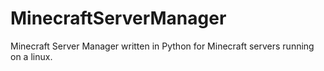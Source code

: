 # MinecraftServerManager
Minecraft Server Manager written in Python for Minecraft servers running on a linux.
